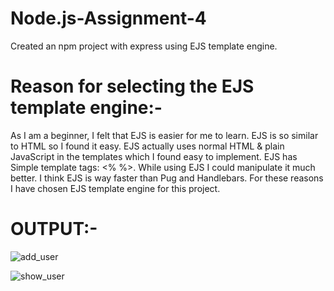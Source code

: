 # Node.js-Assignment-4

Created an npm project with express using EJS template engine.

# Reason for selecting the EJS template engine:-
 
As I am a beginner, I felt that EJS is easier for me to learn. EJS is so similar to HTML so I found it easy. EJS actually uses normal HTML & plain JavaScript in the    templates which I found easy to implement. EJS has Simple template tags: <% %>. While using EJS I could manipulate it much better. I think EJS is way faster than Pug and  Handlebars. For these reasons I have chosen EJS template engine for this project.


# OUTPUT:-


![add_user](https://user-images.githubusercontent.com/99710364/221640506-037da32c-ba0a-412b-aad9-b0447576fe3b.png)


![show_user](https://user-images.githubusercontent.com/99710364/221643621-d450c0d1-7a12-429a-bf6b-dd1a6c50ae4c.png)
